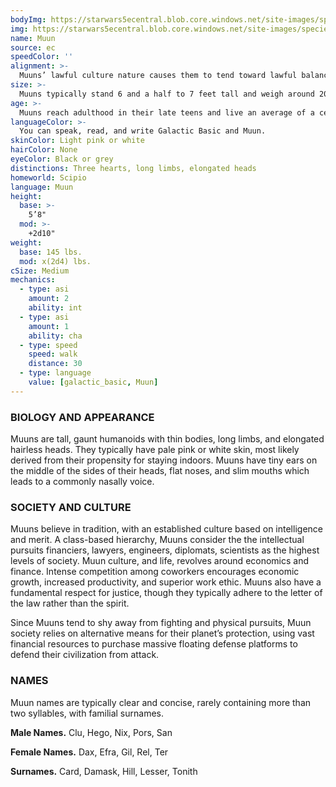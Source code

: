 ```yaml
---
bodyImg: https://starwars5ecentral.blob.core.windows.net/site-images/species/species_muun.png
img: https://starwars5ecentral.blob.core.windows.net/site-images/species/species_muun.png
name: Muun
source: ec
speedColor: ''
alignment: >-
  Muuns’ lawful culture nature causes them to tend toward lawful balanced, though there are exceptions.
size: >-
  Muuns typically stand 6 and a half to 7 feet tall and weigh around 200 lbs. Regardless of your position in that range, your size is Medium.
age: >-
  Muuns reach adulthood in their late teens and live an average of a century.
languageColor: >-
  You can speak, read, and write Galactic Basic and Muun. 
skinColor: Light pink or white
hairColor: None
eyeColor: Black or grey
distinctions: Three hearts, long limbs, elongated heads
homeworld: Scipio
language: Muun
height:
  base: >-
    5’8"
  mod: >-
    +2d10"
weight:
  base: 145 lbs.
  mod: x(2d4) lbs.
cSize: Medium
mechanics:
  - type: asi
    amount: 2
    ability: int
  - type: asi
    amount: 1
    ability: cha
  - type: speed
    speed: walk
    distance: 30
  - type: language
    value: [galactic_basic, Muun]
---
```

### BIOLOGY AND APPEARANCE
Muuns are tall, gaunt humanoids with thin bodies, long limbs, and elongated hairless heads. They typically have pale pink or white skin, most likely derived from their propensity for staying indoors. Muuns have tiny ears on the middle of the sides of their heads, flat noses, and slim mouths which leads to a commonly nasally voice.

### SOCIETY AND CULTURE
Muuns believe in tradition, with an established culture based on intelligence and merit. A class-based hierarchy, Muuns consider the the intellectual pursuits   financiers, lawyers, engineers, diplomats, scientists   as the highest levels of society. Muun culture, and life, revolves around economics and finance. Intense competition among coworkers encourages economic growth, increased productivity, and superior work ethic. Muuns also have a fundamental respect for justice, though they typically adhere to the letter of the law rather than the spirit.

Since Muuns tend to shy away from fighting and physical pursuits, Muun society relies on alternative means for their planet’s protection, using vast financial resources to purchase massive floating defense platforms to defend their civilization from attack.

### NAMES
Muun names are typically clear and concise, rarely containing more than two syllables, with familial surnames.

__Male Names.__ Clu, Hego, Nix, Pors, San

__Female Names.__ Dax, Efra, Gil, Rel, Ter

__Surnames.__ Card, Damask, Hill, Lesser, Tonith



    